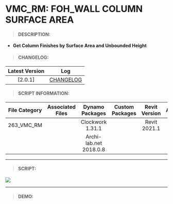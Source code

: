 # VMC_RM: FOH_WALL COLUMN SURFACE AREA

> #### DESCRIPTION: 
- **Get Column Finishes by Surface Area and Unbounded Height**

> #### CHANGELOG:

| Latest Version | Log |
| :-------: | :----: | 
|[2.0.1] | [CHANGELOG](/_projects/_vmc/changelog/ROOMS/VMC_RM_FOH_WallColumnSurfaceArea.md) |

> #### SCRIPT INFORMATION: 

| File Category| Associated Files | Dynamo Packages | Custom Packages | Revit Version | Author | Reviewed By |
| :-------: | :----: | :---: | :---: | :---: | :---: | :---: |
| 263_VMC_RM |  | Clockwork 1.31.1 | | Revit 2021.1 | Jacky Luk | |
| | | Archi-lab.net 2018.0.8 |


----------------------------------------------------------------
> #### SCRIPT: 
<img src="VMC_RM_FOH_WallColumnSurfaceArea.png">


------------------------------------------------------------------------------

> #### DEMO: 
